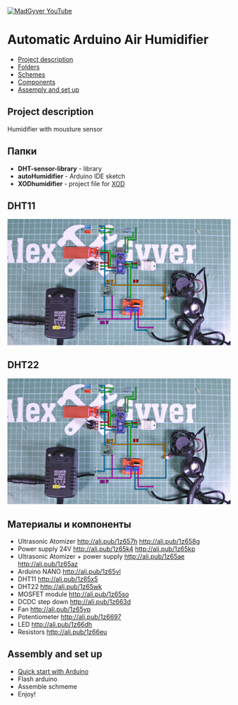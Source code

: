 [![MadGyver YouTube](http://alexgyver.ru/git_madgyver.jpg)](https://www.youtube.com/channel/UCNEOyqhGzutj-YS-d5ckYdg?sub_confirmation=1)
# Automatic Arduino Air Humidifier
* [Project description](#chapter-0)
* [Folders](#chapter-1)
* [Schemes](#chapter-2)
* [Components](#chapter-3)
* [Assemply and set up](#chapter-7)

<a id="chapter-0"></a>
## Project description
Humidifier with mousture sensor

<a id="chapter-1"></a>
## Папки
- **DHT-sensor-library** - library
- **autoHumidifier** - Arduino IDE sketch
- **XODhumidifier** - project file for [XOD](https://goo.gl/teWUBm)

<a id="chapter-2"></a>
## DHT11
![СХЕМА](https://github.com/AlexGyver/EnglishProjects/blob/master/autoHumidifier/scheme1.jpg)

## DHT22
![СХЕМА](https://github.com/AlexGyver/EnglishProjects/blob/master/autoHumidifier/scheme2.jpg)

<a id="chapter-3"></a>
## Материалы и компоненты
* Ultrasonic Atomizer http://ali.pub/1z657h
http://ali.pub/1z658g
* Power supply 24V http://ali.pub/1z65k4
http://ali.pub/1z65kp
* Ultrasonic Atomizer + power supply http://ali.pub/1z65ae
http://ali.pub/1z65az
* Arduino NANO http://ali.pub/1z65vl
* DHT11 http://ali.pub/1z65x5
* DHT22 http://ali.pub/1z65wk
* MOSFET module http://ali.pub/1z65so
* DCDC step down http://ali.pub/1z663d
* Fan http://ali.pub/1z65yp
* Potentiometer http://ali.pub/1z6697
* LED http://ali.pub/1z66dh
* Resistors http://ali.pub/1z66eu

<a id="chapter-7"></a>
## Assembly and set up
* [Quick start with Arduino](https://learn.sparkfun.com/tutorials/installing-arduino-ide)
* Flash arduino
* Assemble schmeme
* Enjoy!